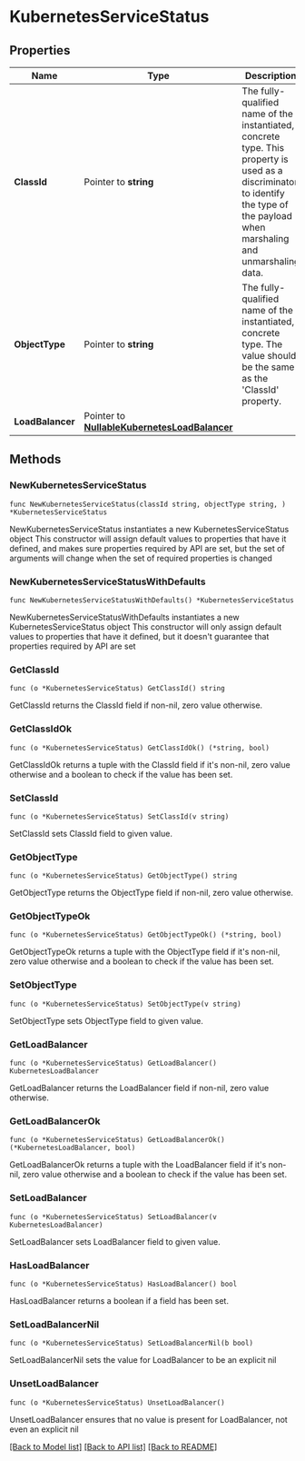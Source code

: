 # KubernetesServiceStatus

## Properties

Name | Type | Description | Notes
------------ | ------------- | ------------- | -------------
**ClassId** | Pointer to **string** | The fully-qualified name of the instantiated, concrete type. This property is used as a discriminator to identify the type of the payload when marshaling and unmarshaling data. | [default to "kubernetes.ServiceStatus"]
**ObjectType** | Pointer to **string** | The fully-qualified name of the instantiated, concrete type. The value should be the same as the &#39;ClassId&#39; property. | [default to "kubernetes.ServiceStatus"]
**LoadBalancer** | Pointer to [**NullableKubernetesLoadBalancer**](KubernetesLoadBalancer.md) |  | [optional] 

## Methods

### NewKubernetesServiceStatus

`func NewKubernetesServiceStatus(classId string, objectType string, ) *KubernetesServiceStatus`

NewKubernetesServiceStatus instantiates a new KubernetesServiceStatus object
This constructor will assign default values to properties that have it defined,
and makes sure properties required by API are set, but the set of arguments
will change when the set of required properties is changed

### NewKubernetesServiceStatusWithDefaults

`func NewKubernetesServiceStatusWithDefaults() *KubernetesServiceStatus`

NewKubernetesServiceStatusWithDefaults instantiates a new KubernetesServiceStatus object
This constructor will only assign default values to properties that have it defined,
but it doesn't guarantee that properties required by API are set

### GetClassId

`func (o *KubernetesServiceStatus) GetClassId() string`

GetClassId returns the ClassId field if non-nil, zero value otherwise.

### GetClassIdOk

`func (o *KubernetesServiceStatus) GetClassIdOk() (*string, bool)`

GetClassIdOk returns a tuple with the ClassId field if it's non-nil, zero value otherwise
and a boolean to check if the value has been set.

### SetClassId

`func (o *KubernetesServiceStatus) SetClassId(v string)`

SetClassId sets ClassId field to given value.


### GetObjectType

`func (o *KubernetesServiceStatus) GetObjectType() string`

GetObjectType returns the ObjectType field if non-nil, zero value otherwise.

### GetObjectTypeOk

`func (o *KubernetesServiceStatus) GetObjectTypeOk() (*string, bool)`

GetObjectTypeOk returns a tuple with the ObjectType field if it's non-nil, zero value otherwise
and a boolean to check if the value has been set.

### SetObjectType

`func (o *KubernetesServiceStatus) SetObjectType(v string)`

SetObjectType sets ObjectType field to given value.


### GetLoadBalancer

`func (o *KubernetesServiceStatus) GetLoadBalancer() KubernetesLoadBalancer`

GetLoadBalancer returns the LoadBalancer field if non-nil, zero value otherwise.

### GetLoadBalancerOk

`func (o *KubernetesServiceStatus) GetLoadBalancerOk() (*KubernetesLoadBalancer, bool)`

GetLoadBalancerOk returns a tuple with the LoadBalancer field if it's non-nil, zero value otherwise
and a boolean to check if the value has been set.

### SetLoadBalancer

`func (o *KubernetesServiceStatus) SetLoadBalancer(v KubernetesLoadBalancer)`

SetLoadBalancer sets LoadBalancer field to given value.

### HasLoadBalancer

`func (o *KubernetesServiceStatus) HasLoadBalancer() bool`

HasLoadBalancer returns a boolean if a field has been set.

### SetLoadBalancerNil

`func (o *KubernetesServiceStatus) SetLoadBalancerNil(b bool)`

 SetLoadBalancerNil sets the value for LoadBalancer to be an explicit nil

### UnsetLoadBalancer
`func (o *KubernetesServiceStatus) UnsetLoadBalancer()`

UnsetLoadBalancer ensures that no value is present for LoadBalancer, not even an explicit nil

[[Back to Model list]](../README.md#documentation-for-models) [[Back to API list]](../README.md#documentation-for-api-endpoints) [[Back to README]](../README.md)



